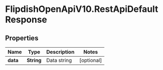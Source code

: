 # FlipdishOpenApiV10.RestApiDefaultResponse

## Properties
Name | Type | Description | Notes
------------ | ------------- | ------------- | -------------
**data** | **String** | Data string | [optional] 


